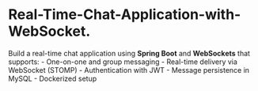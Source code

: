 # Real-Time-Chat-Application-with-WebSocket.
 Build a real-time chat application using **Spring Boot** and **WebSockets** that supports: - One-on-one and group messaging - Real-time delivery via WebSocket (STOMP) - Authentication with JWT - Message persistence in MySQL - Dockerized setup
